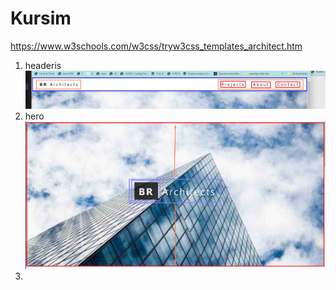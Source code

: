 # Kursim

https://www.w3schools.com/w3css/tryw3css_templates_architect.htm

1. headeris ![](assets/2023-10-06-10-12-58.png)
2. hero ![](assets/2023-10-06-10-48-43.png)
3.
